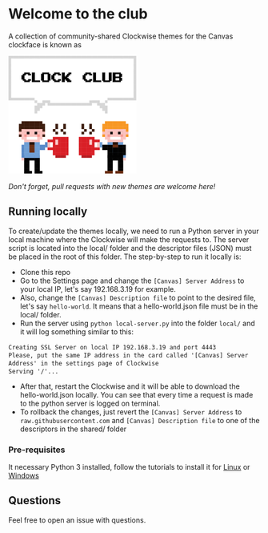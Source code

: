 # Welcome to the club

A collection of community-shared Clockwise themes for the Canvas clockface is known as

![Clock Club](clockclub.png)


_Don't forget, pull requests with new themes are welcome here!_


## Running locally
To create/update the themes locally, we need to run a Python server in your local machine where the Clockwise will make the requests to. The server script is located into the local/ folder and the descriptor files (JSON) must be placed in the root of this folder. The step-by-step to run it locally is:
- Clone this repo
- Go to the Settings page and change the `[Canvas] Server Address` to your local IP, let's say 192.168.3.19 for example.
- Also, change the `[Canvas] Description file` to point to the desired file, let's say `hello-world`. It means that a hello-world.json file must be in the local/ folder.
- Run the server using `python local-server.py` into the folder `local/` and it will log something similar to this:
```
Creating SSL Server on local IP 192.168.3.19 and port 4443 
Please, put the same IP address in the card called '[Canvas] Server Address' in the settings page of Clockwise
Serving '/'...
```
- After that, restart the Clockwise and it will be able to download the hello-world.json locally. You can see that every time a request is made to the python server is logged on terminal.
- To rollback the changes, just revert the `[Canvas] Server Address` to `raw.githubusercontent.com` and `[Canvas] Description file` to one of the descriptors in the shared/ folder

### Pre-requisites
It necessary Python 3 installed, follow the tutorials to install it for [Linux](https://python-guide-pt-br.readthedocs.io/pt_BR/latest/starting/install3/linux.html) or [Windows](https://python-guide-pt-br.readthedocs.io/pt_BR/latest/starting/install3/win.html)

## Questions

Feel free to open an issue with questions.
